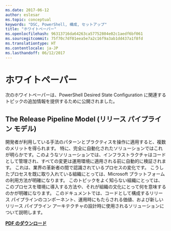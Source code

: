 ```yaml
---
ms.date: 2017-06-12
author: eslesar
ms.topic: conceptual
keywords: "DSC, PowerShell, 構成, セットアップ"
title: "ホワイトペーパー"
ms.openlocfilehash: 96313716da64263ca57752804e02c1aedf6bf061
ms.sourcegitcommit: 75f70c7df01eea5e7a2c16f9a3ab1dd437a1f8fd
ms.translationtype: HT
ms.contentlocale: ja-JP
ms.lasthandoff: 06/12/2017
---
```

# <a name="whitepapers"></a>ホワイトペーパー

次のホワイトペーパーは、PowerShell Desired State Configuration に関連するトピックの追加情報を提供するために公開されました。

## <a name="the-release-pipeline-model"></a>The Release Pipeline Model (リリース パイプライン モデル)
開発者が利用している手法のパターンとプラクティスを操作に適用すると、複数のメリットを得られます。 特に、完全に自動化されたソリューションではこれが明らかです。このようなソリューションでは、インフラストラクチャはコードとして管理され、すべての変更は運用環境に適用される前に自動的に検証されます。 これは、業界の革新者の間で認識されているプロセスの変化です。 こうしたプロセスを既に取り入れている組織にとっては、Microsoft プラットフォームの利用方法が明確になります。 このトピックをよく知らない組織にとっては、このプロセスを環境に導入する方法や、それが組織の文化にとって何を意味するのかが明確になります。 このドキュメントでは、コードとして構成するリリース パイプラインのコンポーネント、運用時にもたらされる価値、および新しいリリース パイプライン アーキテクチャの設計時に使用されるソリューションについて説明します。 

**[PDF のダウンロード](http://aka.ms/thereleasepipelinemodelpdf)**

